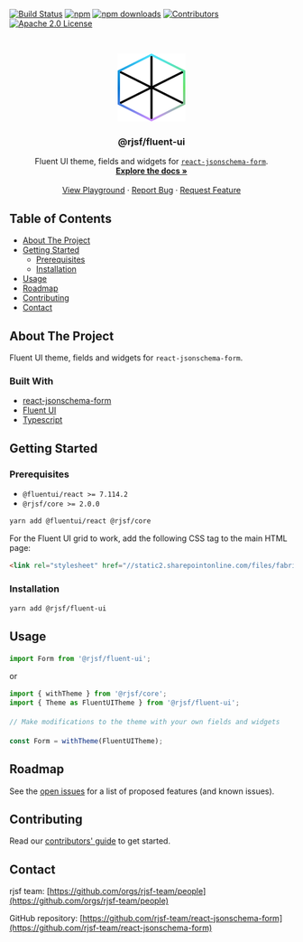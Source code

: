 [![Build Status][build-shield]][build-url]
[![npm][npm-shield]][npm-url]
[![npm downloads][npm-dl-shield]][npm-dl-url]
[![Contributors][contributors-shield]][contributors-url]
[![Apache 2.0 License][license-shield]][license-url]

<!-- PROJECT LOGO -->
<br />
<p align="center">
  <a href="https://github.com/rjsf-team/react-jsonschema-form">
    <img src="https://raw.githubusercontent.com/rjsf-team/react-jsonschema-form/59a8206e148474bea854bbb004f624143fbcbac8/packages/fluent-ui/logo.png" alt="Logo" width="120" height="120">
  </a>

  <h3 align="center">@rjsf/fluent-ui</h3>

  <p align="center">
  Fluent UI theme, fields and widgets for <a href="https://github.com/rjsf-team/react-jsonschema-form/"><code>react-jsonschema-form</code></a>.
    <br />
    <a href="https://react-jsonschema-form.readthedocs.io/en/latest/"><strong>Explore the docs »</strong></a>
    <br />
    <br />
    <a href="https://rjsf-team.github.io/react-jsonschema-form/">View Playground</a>
    ·
    <a href="https://github.com/rjsf-team/react-jsonschema-form/issues">Report Bug</a>
    ·
    <a href="https://github.com/rjsf-team/react-jsonschema-form/issues">Request Feature</a>
  </p>
</p>

<!-- TABLE OF CONTENTS -->

## Table of Contents

- [About The Project](#about-the-project)
- [Getting Started](#getting-started)
  - [Prerequisites](#prerequisites)
  - [Installation](#installation)
- [Usage](#usage)
- [Roadmap](#roadmap)
- [Contributing](#contributing)
- [Contact](#contact)

<!-- ABOUT THE PROJECT -->

## About The Project

Fluent UI theme, fields and widgets for `react-jsonschema-form`.

### Built With

- [react-jsonschema-form](https://github.com/rjsf-team/react-jsonschema-form/)
- [Fluent UI](https://developer.microsoft.com/en-us/fluentui#/)
- [Typescript](https://www.typescriptlang.org/)

<!-- GETTING STARTED -->

## Getting Started

### Prerequisites

- `@fluentui/react >= 7.114.2`
- `@rjsf/core >= 2.0.0`

```bash
yarn add @fluentui/react @rjsf/core
```

For the Fluent UI grid to work, add the following CSS tag to the main HTML page:

```html
<link rel="stylesheet" href="//static2.sharepointonline.com/files/fabric/office-ui-fabric-core/11.0.0/css/fabric.min.css" />
```

### Installation

```bash
yarn add @rjsf/fluent-ui
```

<!-- USAGE EXAMPLES -->

## Usage

```js
import Form from '@rjsf/fluent-ui';
```

or

```js
import { withTheme } from '@rjsf/core';
import { Theme as FluentUITheme } from '@rjsf/fluent-ui';

// Make modifications to the theme with your own fields and widgets

const Form = withTheme(FluentUITheme);
```

<!-- ROADMAP -->

## Roadmap

See the [open issues](https://github.com/rjsf-team/react-jsonschema-form/issues) for a list of proposed features (and known issues).

<!-- CONTRIBUTING -->

## Contributing

Read our [contributors' guide](https://react-jsonschema-form.readthedocs.io/en/latest/contributing/) to get started.

<!-- CONTACT -->

## Contact

rjsf team: [https://github.com/orgs/rjsf-team/people](https://github.com/orgs/rjsf-team/people)

GitHub repository: [https://github.com/rjsf-team/react-jsonschema-form](https://github.com/rjsf-team/react-jsonschema-form)

<!-- MARKDOWN LINKS & IMAGES -->
<!-- https://www.markdownguide.org/basic-syntax/#reference-style-links -->

[build-shield]: https://github.com/rjsf-team/react-jsonschema-form/workflows/CI/badge.svg
[build-url]: https://github.com/rjsf-team/react-jsonschema-form/actions
[contributors-shield]: https://img.shields.io/github/contributors/rjsf-team/react-jsonschema-form.svg
[contributors-url]: https://github.com/rjsf-team/react-jsonschema-form/graphs/contributors
[license-shield]: https://img.shields.io/badge/license-Apache%202.0-blue.svg?style=flat-square
[license-url]: https://choosealicense.com/licenses/apache-2.0/
[npm-shield]: https://img.shields.io/npm/v/@rjsf/fluent-ui/latest.svg?style=flat-square
[npm-url]: https://www.npmjs.com/package/@rjsf/fluent-ui
[npm-dl-shield]: https://img.shields.io/npm/dm/@rjsf/fluent-ui.svg?style=flat-square
[npm-dl-url]: https://www.npmjs.com/package/@rjsf/fluent-ui
[product-screenshot]: https://raw.githubusercontent.com/rjsf-team/react-jsonschema-form/59a8206e148474bea854bbb004f624143fbcbac8/packages/fluent-ui/screenshot.png
